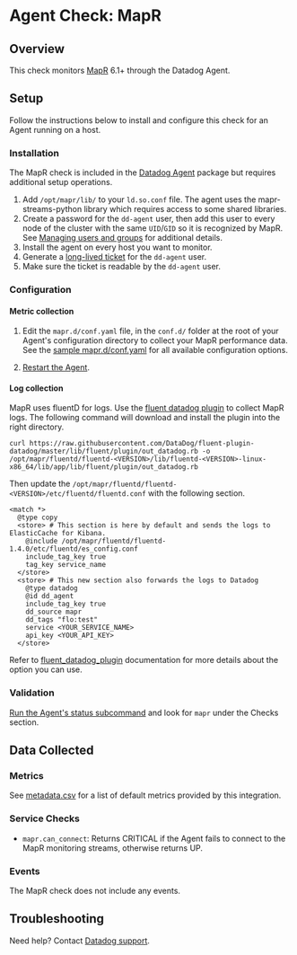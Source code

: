 # Agent Check: MapR

## Overview

This check monitors [MapR][1] 6.1+ through the Datadog Agent.

## Setup

Follow the instructions below to install and configure this check for an Agent running on a host.

### Installation

The MapR check is included in the [Datadog Agent][2] package but requires additional setup operations.

1. Add `/opt/mapr/lib/` to your `ld.so.conf` file. The agent uses the mapr-streams-python library which requires access to some shared libraries.
2. Create a password for the `dd-agent` user, then add this user to every node of the cluster with the same `UID`/`GID` so it is recognized by MapR. See [Managing users and groups][10] for additional details.
3. Install the agent on every host you want to monitor.
4. Generate a [long-lived ticket][8] for the `dd-agent` user.
5. Make sure the ticket is readable by the `dd-agent` user.


### Configuration
#### Metric collection

1. Edit the `mapr.d/conf.yaml` file, in the `conf.d/` folder at the root of your Agent's configuration directory to collect your MapR performance data. See the [sample mapr.d/conf.yaml][3] for all available configuration options.

2. [Restart the Agent][4].

#### Log collection

MapR uses fluentD for logs. Use the [fluent datadog plugin][11] to collect MapR logs.
The following command will download and install the plugin into the right directory.

`curl https://raw.githubusercontent.com/DataDog/fluent-plugin-datadog/master/lib/fluent/plugin/out_datadog.rb -o /opt/mapr/fluentd/fluentd-<VERSION>/lib/fluentd-<VERSION>-linux-x86_64/lib/app/lib/fluent/plugin/out_datadog.rb`

Then update the `/opt/mapr/fluentd/fluentd-<VERSION>/etc/fluentd/fluentd.conf` with the following section.

```
<match *>
  @type copy
  <store> # This section is here by default and sends the logs to ElasticCache for Kibana.
    @include /opt/mapr/fluentd/fluentd-1.4.0/etc/fluentd/es_config.conf
    include_tag_key true
    tag_key service_name
  </store>
  <store> # This new section also forwards the logs to Datadog
    @type datadog
    @id dd_agent
    include_tag_key true
    dd_source mapr
    dd_tags "flo:test"
    service <YOUR_SERVICE_NAME>
    api_key <YOUR_API_KEY>
  </store>
```

Refer to [fluent_datadog_plugin][11] documentation for more details about the option you can use.


### Validation

[Run the Agent's status subcommand][5] and look for `mapr` under the Checks section.

## Data Collected

### Metrics

See [metadata.csv][13] for a list of default metrics provided by this integration.

### Service Checks

- `mapr.can_connect`:
Returns CRITICAL if the Agent fails to connect to the MapR monitoring streams, otherwise returns UP.

### Events

The MapR check does not include any events.

## Troubleshooting

Need help? Contact [Datadog support][6].

[1]: https://mapr.com
[2]: https://app.datadoghq.com/account/settings#agent
[3]: https://github.com/DataDog/integrations-core/blob/master/mapr/datadog_checks/mapr/data/conf.yaml.example
[4]: https://docs.datadoghq.com/agent/guide/agent-commands/?tab=agentv6#start-stop-and-restart-the-agent
[5]: https://docs.datadoghq.com/agent/guide/agent-commands/?tab=agentv6#agent-status-and-information
[6]: https://docs.datadoghq.com/help
[7]: https://mapr.com/docs/61/MapR_Streams/MapRStreamsPythonExample.html
[8]: https://mapr.com/docs/61/SecurityGuide/GeneratingServiceTicket.html
[9]: https://mapr.com/docs/60/MapR_Streams/MapRStreamCAPISetup.html
[10]: https://mapr.com/docs/61/AdministratorGuide/c-managing-users-and-groups.html
[11]: https://www.rubydoc.info/gems/fluent-plugin-datadog
[12]: https://mapr.com/docs/61/AdvancedInstallation/SettingUptheClient-install-mapr-client.html
[13]: https://github.com/DataDog/integrations-core/blob/master/mapr/metadata.csv
[14]: http://upstart.ubuntu.com/cookbook/#environment-variables
[15]: https://www.freedesktop.org/software/systemd/man/systemd.service.html#Command%20lines
